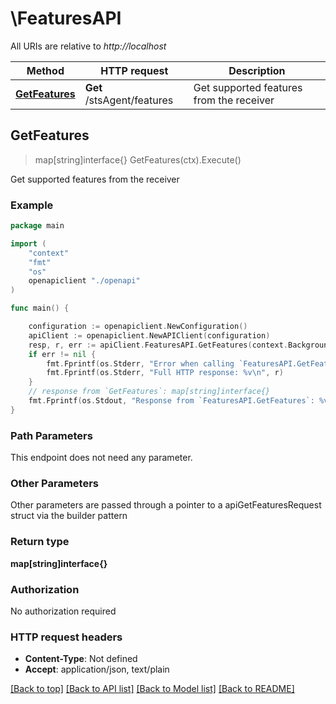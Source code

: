 # \FeaturesAPI

All URIs are relative to *http://localhost*

Method | HTTP request | Description
------------- | ------------- | -------------
[**GetFeatures**](FeaturesAPI.md#GetFeatures) | **Get** /stsAgent/features | Get supported features from the receiver



## GetFeatures

> map[string]interface{} GetFeatures(ctx).Execute()

Get supported features from the receiver



### Example

```go
package main

import (
    "context"
    "fmt"
    "os"
    openapiclient "./openapi"
)

func main() {

    configuration := openapiclient.NewConfiguration()
    apiClient := openapiclient.NewAPIClient(configuration)
    resp, r, err := apiClient.FeaturesAPI.GetFeatures(context.Background()).Execute()
    if err != nil {
        fmt.Fprintf(os.Stderr, "Error when calling `FeaturesAPI.GetFeatures``: %v\n", err)
        fmt.Fprintf(os.Stderr, "Full HTTP response: %v\n", r)
    }
    // response from `GetFeatures`: map[string]interface{}
    fmt.Fprintf(os.Stdout, "Response from `FeaturesAPI.GetFeatures`: %v\n", resp)
}
```

### Path Parameters

This endpoint does not need any parameter.

### Other Parameters

Other parameters are passed through a pointer to a apiGetFeaturesRequest struct via the builder pattern


### Return type

**map[string]interface{}**

### Authorization

No authorization required

### HTTP request headers

- **Content-Type**: Not defined
- **Accept**: application/json, text/plain

[[Back to top]](#) [[Back to API list]](../README.md#documentation-for-api-endpoints)
[[Back to Model list]](../README.md#documentation-for-models)
[[Back to README]](../README.md)

